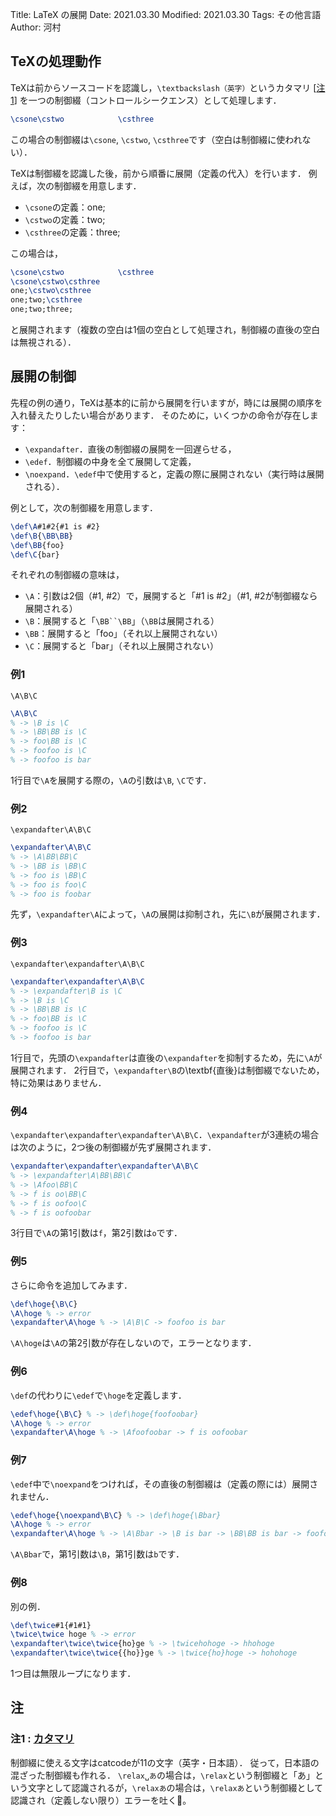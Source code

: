 Title: LaTeX の展開
Date: 2021.03.30
Modified: 2021.03.30
Tags: その他言語
Author: 河村

## TeXの処理動作
TeXは前からソースコードを認識し，`\textbackslash（英字）`という<span id="notetag1">カタマリ</span> [[注1](#note1)] を一つの制御綴（コントロールシークエンス）として処理します．
```LaTeX
\csone\cstwo            \csthree
```
この場合の制御綴は`\csone`, `\cstwo`, `\csthree`です（空白は制御綴に使われない）．

TeXは制御綴を認識した後，前から順番に展開（定義の代入）を行います．
例えば，次の制御綴を用意します．

- `\csone`の定義：one;
- `\cstwo`の定義：two;
- `\csthree`の定義：three;

この場合は，
```LaTeX
\csone\cstwo            \csthree
\csone\cstwo\csthree
one;\cstwo\csthree
one;two;\csthree
one;two;three;
```
と展開されます（複数の空白は1個の空白として処理され，制御綴の直後の空白は無視される）．

## 展開の制御
先程の例の通り，TeXは基本的に前から展開を行いますが，時には展開の順序を入れ替えたりしたい場合があります．
そのために，いくつかの命令が存在します：

- `\expandafter`．直後の制御綴の展開を一回遅らせる，
- `\edef`．制御綴の中身を全て展開して定義，
- `\noexpand`．`\edef`中で使用すると，定義の際に展開されない（実行時は展開される）．

例として，次の制御綴を用意します．

```LaTeX
\def\A#1#2{#1 is #2}
\def\B{\BB\BB}
\def\BB{foo}
\def\C{bar}
```

それぞれの制御綴の意味は，

- `\A`：引数は2個（\#1, \#2）で，展開すると「\#1 is \#2」（\#1, \#2が制御綴なら展開される）
- `\B`：展開すると「`\BB``\BB`」（`\BB`は展開される）
- `\BB`：展開すると「foo」（それ以上展開されない）
- `\C`：展開すると「bar」（それ以上展開されない）

### 例1
`\A\B\C`
```LaTeX
\A\B\C
% -> \B is \C
% -> \BB\BB is \C
% -> foo\BB is \C
% -> foofoo is \C
% -> foofoo is bar
```
1行目で`\A`を展開する際の，`\A`の引数は`\B`, `\C`です．

### 例2
`\expandafter\A\B\C`
```LaTeX
\expandafter\A\B\C
% -> \A\BB\BB\C
% -> \BB is \BB\C
% -> foo is \BB\C
% -> foo is foo\C
% -> foo is foobar
```
先ず，`\expandafter\A`によって，`\A`の展開は抑制され，先に`\B`が展開されます．

### 例3
`\expandafter\expandafter\A\B\C`
```LaTeX
\expandafter\expandafter\A\B\C
% -> \expandafter\B is \C
% -> \B is \C
% -> \BB\BB is \C
% -> foo\BB is \C
% -> foofoo is \C
% -> foofoo is bar
```
1行目で，先頭の`\expandafter`は直後の`\expandafter`を抑制するため，先に`\A`が展開されます．
2行目で，`\expandafter\B`の\textbf{直後}は制御綴でないため，特に効果はありません．

### 例4
`\expandafter\expandafter\expandafter\A\B\C`．`\expandafter`が3連続の場合は次のように，2つ後の制御綴が先ず展開されます．
```LaTeX
\expandafter\expandafter\expandafter\A\B\C
% -> \expandafter\A\BB\BB\C
% -> \Afoo\BB\C
% -> f is oo\BB\C
% -> f is oofoo\C
% -> f is oofoobar
```
3行目で`\A`の第1引数は`f`，第2引数は`o`です．

### 例5
さらに命令を追加してみます．
```LaTeX
\def\hoge{\B\C}
\A\hoge % -> error
\expandafter\A\hoge % -> \A\B\C -> foofoo is bar
```
`\A\hoge`は`\A`の第2引数が存在しないので，エラーとなります．

### 例6
`\def`の代わりに`\edef`で`\hoge`を定義します．
```LaTeX
\edef\hoge{\B\C} % -> \def\hoge{foofoobar}
\A\hoge % -> error
\expandafter\A\hoge % -> \Afoofoobar -> f is oofoobar
```

### 例7
`\edef`中で`\noexpand`をつければ，その直後の制御綴は（定義の際には）展開されません．
```LaTeX
\edef\hoge{\noexpand\B\C} % -> \def\hoge{\Bbar}
\A\hoge % -> error
\expandafter\A\hoge % -> \A\Bbar -> \B is bar -> \BB\BB is bar -> foofoo is bar
```
`\A\Bbar`で，第1引数は`\B`，第1引数は`b`です．

### 例8
別の例．
```LaTeX
\def\twice#1{#1#1}
\twice\twice hoge % -> error
\expandafter\twice\twice{ho}ge % -> \twicehohoge -> hhohoge
\expandafter\twice\twice{{ho}}ge % -> \twice{ho}hoge -> hohohoge
```
1つ目は無限ループになります．

## 注
### <span id="note1"></span>注1 : [カタマリ](#notetag1)
制御綴に使える文字はcatcodeが11の文字（英字・日本語）．
従って，日本語の混ざった制御綴も作れる．
`\relax␣あ`の場合は，`\relax`という制御綴と「あ」という文字として認識されるが，`\relaxあ`の場合は，`\relaxあ`という制御綴として認識され（定義しない限り）エラーを吐く。
